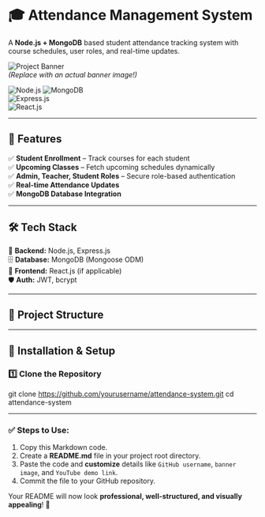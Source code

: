 # 🎓 Attendance Management System  
A **Node.js + MongoDB** based student attendance tracking system with course schedules, user roles, and real-time updates.

![Project Banner](https://via.placeholder.com/1200x400?text=Attendance+Management+System)  
*(Replace with an actual banner image!)*

![Node.js](https://img.shields.io/badge/Node.js-18.x-brightgreen?style=for-the-badge&logo=node.js) 
![MongoDB](https://img.shields.io/badge/MongoDB-6.x-green?style=for-the-badge&logo=mongodb)  
![Express.js](https://img.shields.io/badge/Express.js-4.x-blue?style=for-the-badge)  
![React.js](https://img.shields.io/badge/React.js-18.x-blue?style=for-the-badge&logo=react)  

---

## 📌 Features
✅ **Student Enrollment** – Track courses for each student  
✅ **Upcoming Classes** – Fetch upcoming schedules dynamically  
✅ **Admin, Teacher, Student Roles** – Secure role-based authentication  
✅ **Real-time Attendance Updates**  
✅ **MongoDB Database Integration**  

---

## 🛠 Tech Stack
🚀 **Backend:** Node.js, Express.js  
🗄 **Database:** MongoDB (Mongoose ODM)  
🎨 **Frontend:** React.js (if applicable)  
🛡 **Auth:** JWT, bcrypt  

---

## 📂 Project Structure

---

## 🚀 Installation & Setup
### 1️⃣ Clone the Repository

git clone https://github.com/yourusername/attendance-system.git
cd attendance-system


---

### ✅ Steps to Use:
1. Copy this Markdown code.
2. Create a **README.md** file in your project root directory.
3. Paste the code and **customize** details like `GitHub username`, `banner image`, and `YouTube demo link`.
4. Commit the file to your GitHub repository.

Your README will now look **professional, well-structured, and visually appealing**! 🚀

